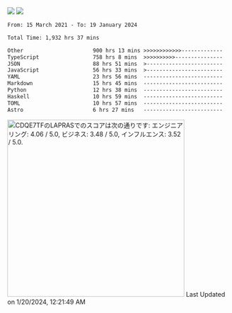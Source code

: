 <div>
  <img src="https://github-readme-stats.vercel.app/api?username=naporin0624&count_private=true&show_icons=true" />
  <img src="https://github-readme-stats.vercel.app/api/top-langs/?username=naporin0624&layout=compact&hide=css" />
  <!--START_SECTION:waka-->

```txt
From: 15 March 2021 - To: 19 January 2024

Total Time: 1,932 hrs 37 mins

Other                      900 hrs 13 mins >>>>>>>>>>>>-------------   46.58 %
TypeScript                 758 hrs 8 mins  >>>>>>>>>>---------------   39.23 %
JSON                       88 hrs 51 mins  >------------------------   04.60 %
JavaScript                 56 hrs 33 mins  >------------------------   02.93 %
YAML                       23 hrs 56 mins  -------------------------   01.24 %
Markdown                   15 hrs 45 mins  -------------------------   00.82 %
Python                     12 hrs 38 mins  -------------------------   00.65 %
Haskell                    10 hrs 59 mins  -------------------------   00.57 %
TOML                       10 hrs 57 mins  -------------------------   00.57 %
Astro                      6 hrs 27 mins   -------------------------   00.33 %
```

<!--END_SECTION:waka-->
  
  <!--START_SECTION:lapras-card-->
<p ><a href="https://lapras.com/public/CDQE7TF" target="_blank" rel="noopener noreferrer"><img alt="CDQE7TFのLAPRASでのスコアは次の通りです: エンジニアリング: 4.06 / 5.0, ビジネス: 3.48 / 5.0, インフルエンス: 3.52 / 5.0." src="https://lapras-card-generator.vercel.app/api/svg?e=4.06&b=3.48&i=3.52&b1=%23232323&b2=%236d6d6d&i1=%23212121&i2=%23818181&l=ja" width="400" ></a>  
Last Updated on 1/20/2024, 12:21:49 AM</p>
<!--END_SECTION:lapras-card-->
</div>
